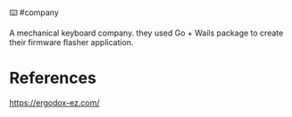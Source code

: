 :keyboard: #company

A mechanical keyboard company. they used Go + Wails package to create their firmware flasher application.

# References

https://ergodox-ez.com/